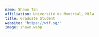 ```yaml
---
name: Shawn Tan
affiliation: Université de Montréal, Mila
title: Graduate Student
website: "https://wtf.sg/"
image: shawn.webp
---
```

